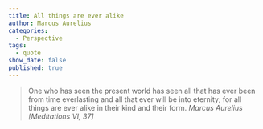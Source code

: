 ```yaml
---
title: All things are ever alike
author: Marcus Aurelius
categories:
  - Perspective
tags:
  - quote
show_date: false
published: true
---
```

>One who has seen the present world has seen all that has ever been from time everlasting and all that ever will be into eternity; for all things are ever alike in their kind and their form.
> <cite>Marcus Aurelius [Meditations VI, 37]</cite>